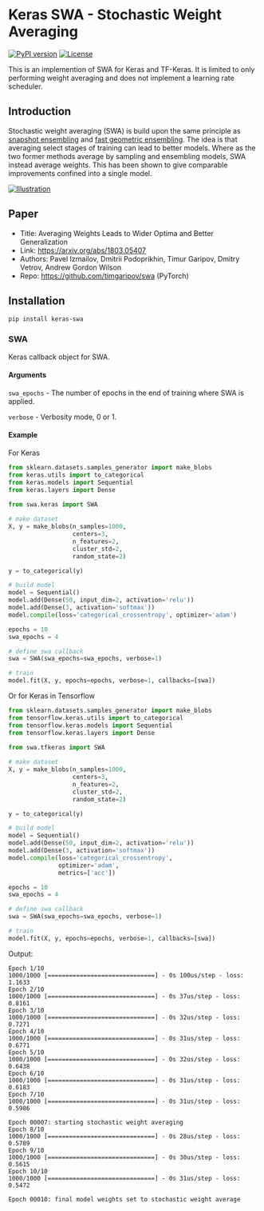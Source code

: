 # Keras SWA - Stochastic Weight Averaging

[![PyPI version](https://badge.fury.io/py/keras-swa.svg)](https://pypi.python.org/pypi/keras-swa/) 
[![License](https://img.shields.io/badge/license-MIT-blue.svg)](https://github.com/simon-larsson/keras-swa/blob/master/LICENSE)

This is an implemention of SWA for Keras and TF-Keras. It is limited to only performing weight averaging and does not implement a learning rate scheduler.

## Introduction
Stochastic weight averaging (SWA) is build upon the same principle as [snapshot ensembling](https://arxiv.org/abs/1704.00109) and [fast geometric ensembling](https://arxiv.org/abs/1802.10026). The idea is that averaging select stages of training can lead to better models. Where as the two former methods average by sampling and ensembling models, SWA instead average weights. This has been shown to give comparable improvements confined into a single model.

[![Illustration](https://raw.githubusercontent.com/simon-larsson/keras-swa/master/swa_illustration.png)](https://raw.githubusercontent.com/simon-larsson/keras-swa/master/swa_illustration.png)

## Paper
 - Title: Averaging Weights Leads to Wider Optima and Better Generalization
 - Link: https://arxiv.org/abs/1803.05407
 - Authors: Pavel Izmailov, Dmitrii Podoprikhin, Timur Garipov, Dmitry Vetrov, Andrew Gordon Wilson
 - Repo: https://github.com/timgaripov/swa (PyTorch)

## Installation

    pip install keras-swa
    
### SWA

Keras callback object for SWA.  

#### Arguments
`swa_epochs` - The number of epochs in the end of training where SWA is applied.

`verbose` - Verbosity mode, 0 or 1.
    
#### Example

For Keras
```python
from sklearn.datasets.samples_generator import make_blobs
from keras.utils import to_categorical
from keras.models import Sequential
from keras.layers import Dense

from swa.keras import SWA
 
# make dataset
X, y = make_blobs(n_samples=1000, 
                  centers=3, 
                  n_features=2, 
                  cluster_std=2, 
                  random_state=2)

y = to_categorical(y)

# build model
model = Sequential()
model.add(Dense(50, input_dim=2, activation='relu'))
model.add(Dense(3, activation='softmax'))
model.compile(loss='categorical_crossentropy', optimizer='adam')

epochs = 10
swa_epochs = 4

# define swa callback
swa = SWA(swa_epochs=swa_epochs, verbose=1)

# train
model.fit(X, y, epochs=epochs, verbose=1, callbacks=[swa])
```

Or for Keras in Tensorflow

```python
from sklearn.datasets.samples_generator import make_blobs
from tensorflow.keras.utils import to_categorical
from tensorflow.keras.models import Sequential
from tensorflow.keras.layers import Dense

from swa.tfkeras import SWA
 
# make dataset
X, y = make_blobs(n_samples=1000, 
                  centers=3, 
                  n_features=2, 
                  cluster_std=2, 
                  random_state=2)

y = to_categorical(y)

# build model
model = Sequential()
model.add(Dense(50, input_dim=2, activation='relu'))
model.add(Dense(3, activation='softmax'))
model.compile(loss='categorical_crossentropy', 
              optimizer='adam', 
              metrics=['acc'])

epochs = 10
swa_epochs = 4

# define swa callback
swa = SWA(swa_epochs=swa_epochs, verbose=1)

# train
model.fit(X, y, epochs=epochs, verbose=1, callbacks=[swa])
```

Output:
```
Epoch 1/10
1000/1000 [==============================] - 0s 100us/step - loss: 1.1633
Epoch 2/10
1000/1000 [==============================] - 0s 37us/step - loss: 0.8161
Epoch 3/10
1000/1000 [==============================] - 0s 32us/step - loss: 0.7271
Epoch 4/10
1000/1000 [==============================] - 0s 31us/step - loss: 0.6771
Epoch 5/10
1000/1000 [==============================] - 0s 32us/step - loss: 0.6438
Epoch 6/10
1000/1000 [==============================] - 0s 31us/step - loss: 0.6183
Epoch 7/10
1000/1000 [==============================] - 0s 31us/step - loss: 0.5986

Epoch 00007: starting stochastic weight averaging
Epoch 8/10
1000/1000 [==============================] - 0s 28us/step - loss: 0.5789
Epoch 9/10
1000/1000 [==============================] - 0s 30us/step - loss: 0.5615
Epoch 10/10
1000/1000 [==============================] - 0s 31us/step - loss: 0.5472

Epoch 00010: final model weights set to stochastic weight average
```

